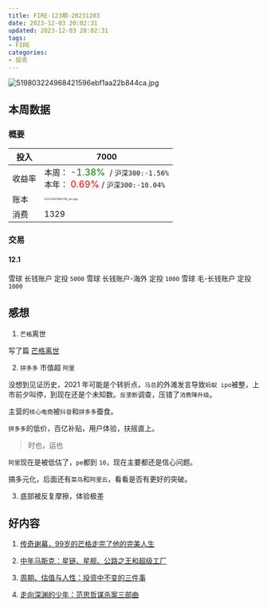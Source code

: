 ```yaml
---
title: FIRE-123期-20231203 
date: 2023-12-03 20:02:31
updated: 2023-12-03 20:02:31
tags:
- FIRE
categories:
- 投资
---
```


![519803224968421596ebf1aa22b844ca.jpg](https://s2.loli.net/2023/12/03/Mo6xV3jb1gkQABi.jpg)

## 本周数据

### 概要

| 投入   | 7000                                                        |
| ------ | ------------------------------------------------------------ |
| 收益率 | 本周：<font color="green" size=4> -1.38% </font> / `沪深300:-1.56%`    <br />本年：<font color="red" size=4> 0.69% </font>/ `沪深300:-10.04%` |
| 账本   | <img src="https://s2.loli.net/2023/12/03/OaFPS2g81UKYhl3.jpg" alt="211697983156_.pic.jpg" style="zoom:33%;" /> |
| 消费   | 1329                                               |

### 交易
#### 12.1

 雪球 长钱账户 定投  `5000`
 雪球 长钱账户-海外 定投  `1000`
 雪球 毛-长钱账户 定投  `1000`


## 感想

1. `芒格`离世

写了篇 [芒格离世](https://jickyi521.github.io/munger-pass-awaway-20231129/)

 
2. `拼多多` 市值超 `阿里`

没想到见证历史，2021 年可能是个转折点，`马总`的外滩发言导致`蚂蚁 ipo`被整，上市前夕叫停，到现在还是个未知数。`反垄断`调查，压错了`消费降升级`。

主营的`核心电商`被`抖音`和`拼多多`蚕食。

`拼多多`的低价，百亿补贴，用户体验，扶摇直上。

> 时也，运也

`阿里`现在是被低估了，`pe`都到 `10`，现在主要都还是信心问题。

搞多元化，后面还有`菜鸟`和`阿里云`，看看是否有更好的突破。

3. 底部被反复摩擦，体验极差

## 好内容

1. [传奇谢幕，99岁的芒格走完了他的完美人生](https://mp.weixin.qq.com/s/LhVAdxT-fEIbxIJ37GUZgQ)


2. [中年马斯克：星链、星舰、公路之王和超级工厂](https://www.xiaoyuzhoufm.com/episode/6566fdf9ce2ee31e8fabc827)

3. [周期、估值与人性：投资中不变的三件事](https://www.xiaoyuzhoufm.com/episode/6565574b9f440f5443c08232)

4. [走向深渊的少年：范思哲谋杀案三部曲](https://www.xiaoyuzhoufm.com/episode/653e8373afd335c8174d5bd7)